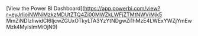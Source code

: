[View the Power BI Dashboard](https://app.powerbi.com/view?r=eyJrIjoiNWNiMzkzMDUtZTQ4Zi00MWZkLWFjZTMtNWViMjk5
MmZiNDIzIiwidCI6IjcwZGUxOTkyLTA3YzYtNDgwZi1hMzE4LWExYWZjYmEwMzk4MyIsImMiOjN9)
